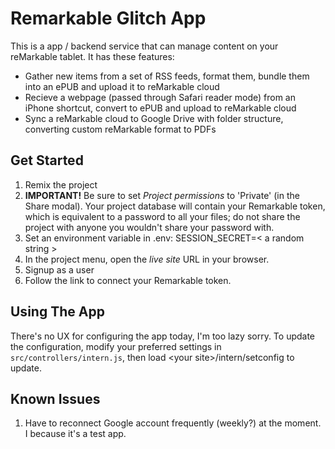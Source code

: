 # Remarkable Glitch App

This is a app / backend service that can manage content on your reMarkable tablet. It has these features:
 - Gather new items from a set of RSS feeds, format them, bundle them into an ePUB and upload it to reMarkable cloud
 - Recieve a webpage (passed through Safari reader mode) from an iPhone shortcut, convert to ePUB and upload to reMarkable cloud
 - Sync a reMarkable cloud to Google Drive with folder structure, converting custom reMarkable format to PDFs

## Get Started
1. Remix the project
2. **IMPORTANT!** Be sure to set _Project permissions_ to 'Private' (in the Share modal). Your project database will contain your Remarkable token, which is equivalent to a password to all your files; do not share the project with anyone you wouldn't share your password with.
3. Set an environment variable in .env: SESSION_SECRET=\< a random string \>
4. In the project menu, open the _live site_ URL in your browser.
5. Signup as a user
6. Follow the link to connect your Remarkable token.

## Using The App
There's no UX for configuring the app today, I'm too lazy sorry. To update the configuration, modify your preferred settings in <code>src/controllers/intern.js</code>, then load \<your site\>/intern/setconfig to update.

## Known Issues
1. Have to reconnect Google account frequently (weekly?) at the moment. I because it's a test app.
